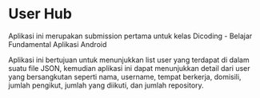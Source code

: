 # User Hub

Aplikasi ini merupakan submission pertama untuk kelas Dicoding - Belajar Fundamental Aplikasi Android

Aplikasi ini bertujuan untuk menunjukkan list user yang terdapat di dalam suatu file JSON, kemudian aplikasi ini dapat menunjukkan detail dari user yang bersangkutan seperti nama, username, tempat berkerja, domisili, jumlah pengikut, jumlah yang diikuti, dan jumlah repository.
